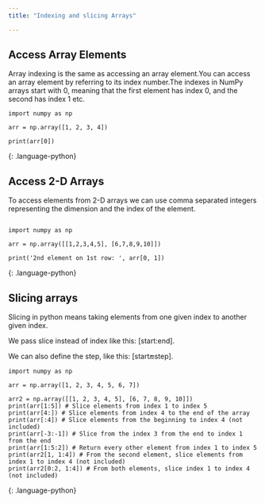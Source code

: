 ```yaml
---
title: "Indexing and slicing Arrays"

---
```


## Access Array Elements

Array indexing is the same as accessing an array element.You can access an array element by referring to its index number.The indexes in NumPy arrays start with 0, meaning that the first element has index 0, and the second has index 1 etc.

~~~
import numpy as np

arr = np.array([1, 2, 3, 4])

print(arr[0])
~~~
{: .language-python}


## Access 2-D Arrays

To access elements from 2-D arrays we can use comma separated integers representing the dimension and the index of the element.

~~~

import numpy as np

arr = np.array([[1,2,3,4,5], [6,7,8,9,10]])

print('2nd element on 1st row: ', arr[0, 1])
~~~
{: .language-python}

## Slicing arrays

Slicing in python means taking elements from one given index to another given index.

We pass slice instead of index like this: [start:end].

We can also define the step, like this: [start:end:step].

~~~
import numpy as np

arr = np.array([1, 2, 3, 4, 5, 6, 7])

arr2 = np.array([[1, 2, 3, 4, 5], [6, 7, 8, 9, 10]])
print(arr[1:5]) # Slice elements from index 1 to index 5
print(arr[4:]) # Slice elements from index 4 to the end of the array
print(arr[:4]) # Slice elements from the beginning to index 4 (not included)
print(arr[-3:-1]) # Slice from the index 3 from the end to index 1 from the end
print(arr[1:5:2]) # Return every other element from index 1 to index 5
print(arr2[1, 1:4]) # From the second element, slice elements from index 1 to index 4 (not included)
print(arr2[0:2, 1:4]) # From both elements, slice index 1 to index 4 (not included)
~~~
{: .language-python}


